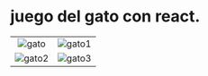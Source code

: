 # juego del gato con react.

<table>
  <tr>
    <td align="center">
      <img src="https://i.postimg.cc/zbXMd0dz/gato.png" alt="gato" />
    </td>
    <td align="center">
      <img src="https://i.postimg.cc/0Kz4vrRh/gato1.png" alt="gato1" />
    </td>
  </tr>
  <tr>
    <td align="center">
      <img src="https://i.postimg.cc/mhkJCpzV/gato2.png" alt="gato2" />
    </td>
    <td align="center">
      <img src="https://i.postimg.cc/3Wq6Bj2h/gato3.png" alt="gato3" />
    </td>
  </tr>
</table>
